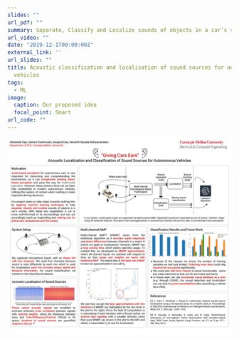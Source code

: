 ```yaml
---
slides: ""
url_pdf: ""
summary: Separate, Classify and Localize sounds of objects in a car’s vicinity.
url_video: ""
date: "2019-12-1T00:00:00Z"
external_link: ''
url_slides: ""
title: Acoustic classification and localisation of sound sources for autonomous
  vehicles
tags:
  - ML
image:
  caption: Our proposed idea
  focal_point: Smart
url_code: ""
---
```



![](mlsp-project-poster.png)
